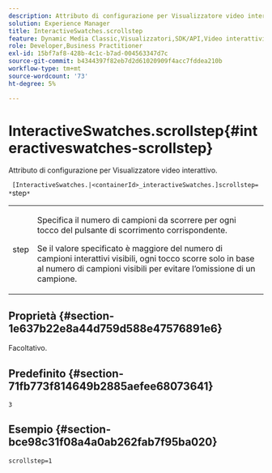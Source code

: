 ```yaml
---
description: Attributo di configurazione per Visualizzatore video interattivo.
solution: Experience Manager
title: InteractiveSwatches.scrollstep
feature: Dynamic Media Classic,Visualizzatori,SDK/API,Video interattivi
role: Developer,Business Practitioner
exl-id: 15bf7af8-428b-4c1c-b7ad-004563347d7c
source-git-commit: b4344397f82eb7d2d61020909f4acc7fddea210b
workflow-type: tm+mt
source-wordcount: '73'
ht-degree: 5%

---
```


# InteractiveSwatches.scrollstep{#interactiveswatches-scrollstep}

Attributo di configurazione per Visualizzatore video interattivo.

` [InteractiveSwatches.|<containerId>_interactiveSwatches.]scrollstep= *`step`*`

<table id="table_441553CD34C94A58A9D7CBF772DEDDB6"> 
 <tbody> 
  <tr> 
   <td colname="col1"> <p> <span class="codeph"><span class="varname"> step</span></span> </p> </td> 
   <td colname="col2"> <p>Specifica il numero di campioni da scorrere per ogni tocco del pulsante di scorrimento corrispondente. </p> <p>Se il valore specificato è maggiore del numero di campioni interattivi visibili, ogni tocco scorre solo in base al numero di campioni visibili per evitare l’omissione di un campione. </p> </td> 
  </tr> 
 </tbody> 
</table>

## Proprietà {#section-1e637b22e8a44d759d588e47576891e6}

Facoltativo.

## Predefinito {#section-71fb773f814649b2885aefee68073641}

`3`

## Esempio {#section-bce98c31f08a4a0ab262fab7f95ba020}

```
scrollstep=1
```
